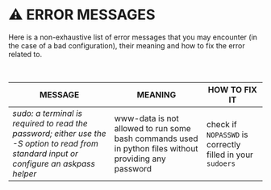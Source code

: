 # :warning: ERROR MESSAGES

Here is a non-exhaustive list of error messages that you may encounter (in the case of a bad configuration), their meaning and how to fix the error related to.

&#160;

MESSAGE | MEANING | HOW TO FIX IT
--------|---------|--------------|
*sudo: a terminal is required to read the password; either use the -S option to read from standard input or configure an askpass helper* | www-data is not allowed to run some bash commands used in python files without providing any password | check if `NOPASSWD` is correctly filled in your `sudoers` |

&#160;
